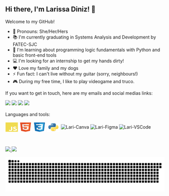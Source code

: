 ## Hi there, I'm Larissa Diniz! :wave:

 Welcome to my GitHub!
 <br>
 - :woman: Pronouns: She/Her/Hers
 - :books: I'm currently graduating in Systems Analysis and Development by FATEC-SJC
 - :seedling: I'm learning about programming logic fundamentals with Python and basic front-end tools
 - :computer: I'm looking for an internship to get my hands dirty!
 - :hearts: Love my family and my dogs
 - :zap: Fun fact: I can't live without my guitar (sorry, neighbours!)
 - :video_game: During my free time, I like to play videogame and truco.
 
 If you want to get in touch, here are my emails and social medias links:
 <br>
<div> 
  <a href="https://instagram.com/laaridiniz_" target="_blank"><img src="https://img.shields.io/badge/-Instagram-%23E4405F?style=for-the-badge&logo=instagram&logoColor=white" target="_blank"></a>
 	<a href = "mailto:contatodiniz.laari@gmail.com"><img src="https://img.shields.io/badge/-Gmail-%23333?style=for-the-badge&logo=gmail&logoColor=white" target="_blank"></a>
  <a href = "mailto:contatolarissa_a_p@hotmail.com"><img src="https://img.shields.io/badge/Microsoft_Outlook-0078D4?style=for-the-badge&logo=microsoft-outlook&logoColor=white" target="_blank"></a>
  <a href="https://www.linkedin.com/in/larissa-diniz-dev" target="_blank"><img src="https://img.shields.io/badge/-LinkedIn-%230077B5?style=for-the-badge&logo=linkedin&logoColor=white" target="_blank"></a>
 <br>
 <br>
 Languages and tools:
 
 <div style="display: inline_block"><br>
   <img align="center" alt="Lari-Js" height="30" width="40" src="https://raw.githubusercontent.com/devicons/devicon/master/icons/javascript/javascript-plain.svg">
   <img align="center" alt="Lari-HTML" height="30" width="40" src="https://raw.githubusercontent.com/devicons/devicon/master/icons/html5/html5-original.svg">
   <img align="center" alt="Lari-CSS" height="30" width="40" src="https://raw.githubusercontent.com/devicons/devicon/master/icons/css3/css3-original.svg">
   <img align="center" alt="Lari-Python" height="30" width="40" src="https://raw.githubusercontent.com/devicons/devicon/master/icons/python/python-original.svg">
   <img align="center" alt="Lari-Canva" height="30" width="40" src="https://cdn.jsdelivr.net/gh/devicons/devicon/icons/canva/canva-original.svg">
   <img align="center" alt="Lari-Figma" height="30" width="40" src="https://cdn.jsdelivr.net/gh/devicons/devicon/icons/figma/figma-original.svg">
   <img align="center" alt="Lari-VSCode" height="30" width="40" src="https://cdn.jsdelivr.net/gh/devicons/devicon/icons/vscode/vscode-original.svg">
</div>
 
 ##
<br>
<div>
  <a href="https://github.com/laaridiniz">
  <img height="160em" src="https://github-readme-stats.vercel.app/api?username=laaridiniz&show_icons=true&theme=tokyonight&include_all_commits=true&count_private=true"/>
  <img height="160em" src="https://github-readme-stats.vercel.app/api/top-langs/?username=laaridiniz&layout=compact&langs_count=7&theme=tokyonight"/>
</div>
  
 
  ![Snake animation](https://github.com/laaridiniz/laaridiniz/blob/output/github-contribution-grid-snake.svg)
 
</div>
